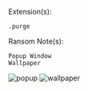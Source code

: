 Extension(s): 
```
.purge
```
Ransom Note(s): 
```
Popup Window
Wallpaper
```
![popup](https://github.com/user-attachments/assets/59e3e4c1-4e01-4e1a-8601-9d5d2f1b2e9f)
![wallpaper](https://github.com/user-attachments/assets/bf31e950-2e68-49e6-8f61-a689213ed86c)
